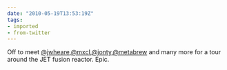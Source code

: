```yaml
---
date: "2010-05-19T13:53:19Z"
tags:
- imported
- from-twitter
---
```

Off to meet [@jwheare](/twitter/#/jwheare),[@mxcl](/twitter/#/mxcl),[@jonty](/twitter/#/jonty),[@metabrew](/twitter/#/metabrew) and many more for a tour around the JET fusion reactor. Epic.
